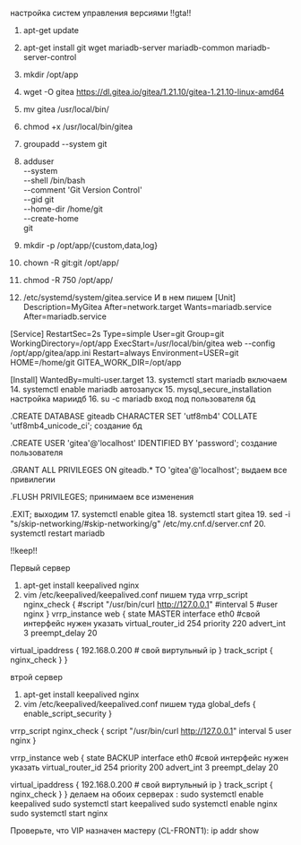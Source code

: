 настройка систем управления версиями
!!gta!!
1. apt-get update
2. apt-get install git wget mariadb-server mariadb-common mariadb-server-control
3. mkdir /opt/app
4. wget -O gitea https://dl.gitea.io/gitea/1.21.10/gitea-1.21.10-linux-amd64
5. mv gitea /usr/local/bin/
6. chmod +x /usr/local/bin/gitea
7. groupadd --system git

8. adduser \
--system \
--shell /bin/bash \
--comment 'Git Version Control' \
--gid git \
--home-dir /home/git \
--create-home \
git
9. mkdir -p /opt/app/{custom,data,log}
10. chown -R git:git /opt/app/
11. chmod -R 750 /opt/app/
12. /etc/systemd/system/gitea.service И в нем пишем
[Unit]
Description=MyGitea
After=network.target
Wants=mariadb.service
After=mariadb.service

[Service]
RestartSec=2s
Type=simple
User=git
Group=git
WorkingDirectory=/opt/app
ExecStart=/usr/local/bin/gitea web --config /opt/app/gitea/app.ini
Restart=always
Environment=USER=git HOME=/home/git GITEA_WORK_DIR=/opt/app

[Install]
WantedBy=multi-user.target
13. systemctl start mariadb включаем
14. systemctl enable mariadb автозапуск
15. mysql_secure_installation настройка мариидб
16. su -c mariadb вход под пользователя бд

.CREATE DATABASE giteadb CHARACTER SET 'utf8mb4' COLLATE 'utf8mb4_unicode_ci'; создание бд

.CREATE USER 'gitea'@'localhost' IDENTIFIED BY 'password'; создание пользователя

.GRANT ALL PRIVILEGES ON giteadb.* TO 'gitea'@'localhost'; выдаем все привилегии

.FLUSH PRIVILEGES; принимаем все изменения

.EXIT; выходим
17. systemctl enable gitea
18. systemctl start gitea
19. sed -i "s/skip-networking/#skip-networking/g" /etc/my.cnf.d/server.cnf
20. systemctl restart mariadb


!!keep!!

Первый сервер
1. apt-get install keepalived nginx
2. vim /etc/keepalived/keepalived.conf
   пишем туда
vrrp_script nginx_check {
   #script "/usr/bin/curl http://127.0.0.1"
  #interval 5
  #user nginx
}
vrrp_instance web {
  state MASTER
  interface eth0 #свой интерфейс нужен указать
  virtual_router_id 254
  priority 220
  advert_int 3
preempt_delay 20

  virtual_ipaddress {
    192.168.0.200 # свой виртульный ip
  }
  track_script {
    nginx_check
  }
}

втрой сервер
1. apt-get install keepalived nginx
2. vim /etc/keepalived/keepalived.conf
  пишем туда
global_defs {
  enable_script_security
}

vrrp_script nginx_check {
  script "/usr/bin/curl http://127.0.0.1"
  interval 5
  user nginx
}

vrrp_instance web {
  state BACKUP
  interface eth0 #свой интерфейс нужен указать
  virtual_router_id 254
  priority 200
  advert_int 3
   preempt_delay 20

  virtual_ipaddress {
    192.168.0.200 # свой виртульный ip
  }
  track_script {
    nginx_check
  }
}
делаем на обоих серверах : 
sudo systemctl enable keepalived
sudo systemctl start keepalived
sudo systemctl enable nginx
sudo systemctl start nginx

Проверьте, что VIP назначен мастеру (CL-FRONT1):
ip addr show
